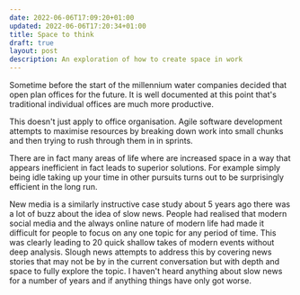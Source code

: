 ```yaml
---
date: 2022-06-06T17:09:20+01:00
updated: 2022-06-06T17:20:34+01:00
title: Space to think
draft: true
layout: post
description: An exploration of how to create space in work
---
```


Sometime before the start of the millennium water companies decided that open plan offices for the future. It is well documented at this point that's traditional individual offices are much more productive.

This doesn't just apply to office organisation. Agile software development attempts to maximise resources by breaking down work into small chunks and then trying to rush through them in in sprints.

There are in fact many areas of life where are increased space in a way that appears inefficient in fact leads to superior solutions. For example simply being idle taking up your time in other pursuits turns out to be surprisingly efficient in the long run.

New media is a similarly instructive case study about 5 years ago there was a lot of buzz about the idea of slow news. People had realised that modern social media and the always online nature of modern life had made it difficult for people to focus on any one topic for any period of time. This was clearly leading to 20 quick shallow takes of modern events without deep analysis. Slough news attempts to address this by covering news stories that may not be by in the current conversation but with depth and space to fully explore the topic. I haven't heard anything about slow news for a number of years and if anything things have only got worse.
